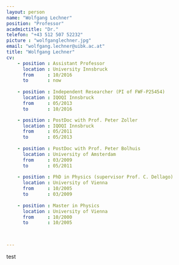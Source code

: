 ```yaml
---
layout: person
name: "Wolfgang Lechner"
position: "Professor"
acadmictitle: "Dr."
telefon: "+43 512 507 52232"
picture : "wolfganglechner.jpg"
email: "wolfgang.lechner@uibk.ac.at"
title: "Wolfgang Lechner"
cv:
    - position : Assistant Professor 
      location : University Innsbruck
      from     : 10/2016
      to       : now
  
    - position : Independent Researcher (PI of FWF-P25454)
      location : IQOQI Innsbruck
      from     : 05/2013
      to       : 10/2016

    - position : PostDoc with Prof. Peter Zoller
      location : IQOQI Innsbruck
      from     : 05/2011
      to       : 05/2013
      
    - position : PostDoc with Prof. Peter Bolhuis
      location : University of Amsterdam
      from     : 03/2009
      to       : 05/2011
      
    - position : PhD in Physics (supervisor Prof. C. Dellago)
      location : University of Vienna
      from     : 10/2005
      to       : 03/2009
    
    - position : Master in Physics
      location : University of Vienna
      from     : 10/2000
      to       : 10/2005


      
---
```

test
